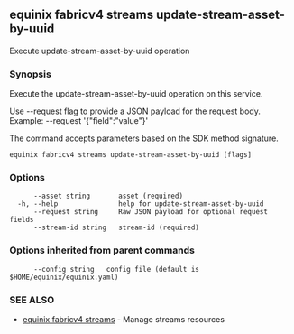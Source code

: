 ## equinix fabricv4 streams update-stream-asset-by-uuid

Execute update-stream-asset-by-uuid operation

### Synopsis

Execute the update-stream-asset-by-uuid operation on this service.

Use --request flag to provide a JSON payload for the request body.
Example: --request '{"field":"value"}'

The command accepts parameters based on the SDK method signature.

```
equinix fabricv4 streams update-stream-asset-by-uuid [flags]
```

### Options

```
      --asset string       asset (required)
  -h, --help               help for update-stream-asset-by-uuid
      --request string     Raw JSON payload for optional request fields
      --stream-id string   stream-id (required)
```

### Options inherited from parent commands

```
      --config string   config file (default is $HOME/equinix/equinix.yaml)
```

### SEE ALSO

* [equinix fabricv4 streams](equinix_fabricv4_streams.md)	 - Manage streams resources

